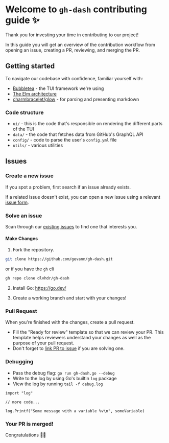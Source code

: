 # Welcome to `gh-dash` contributing guide ✨

Thank you for investing your time in contributing to our project!

In this guide you will get an overview of the contribution workflow from opening an issue, creating a PR, reviewing, and merging the PR.

## Getting started

To navigate our codebase with confidence, familiar yourself with:

- [Bubbletea](https://github.com/charmbracelet/bubbletea) - the TUI framework we're using
- [The Elm architecture](https://guide.elm-lang.org/architecture/)
- [charmbracelet/glow](https://github.com/charmbracelet/glow) - for parsing and presenting markdown

### Code structure

- `ui/` - this is the code that's responsible on rendering the different parts of the TUI
- `data/` - the code that fetches data from GitHub's GraphQL API
- `config/` - code to parse the user's `config.yml` file
- `utils/` - various utilities

## Issues

### Create a new issue

If you spot a problem, first search if an issue already exists.

If a related issue doesn't exist, you can open a new issue using a relevant [issue form](https://github.com/gevann/gh-dash/issues/new/choose).

### Solve an issue

Scan through our [existing issues](https://github.com/gevann/gh-dash/issues) to find one that interests you.

#### Make Changes

1. Fork the repository.

```sh
git clone https://github.com/gevann/gh-dash.git
```

or if you have the `gh` cli

```sh
gh repo clone dlvhdr/gh-dash
```

2. Install Go: https://go.dev/

3. Create a working branch and start with your changes!

### Pull Request

When you're finished with the changes, create a pull request.

- Fill the "Ready for review" template so that we can review your PR. This template helps reviewers understand your changes as well as the purpose of your pull request.
- Don't forget to [link PR to issue](https://docs.github.com/en/issues/tracking-your-work-with-issues/linking-a-pull-request-to-an-issue) if you are solving one.

### Debugging

- Pass the debug flag: `go run gh-dash.go --debug`
- Write to the log by using Go's builtin `log` package
- View the log by running `tail -f debug.log`

```golang
import "log"

// more code...

log.Printf("Some message with a variable %v\n", someVariable)
```

### Your PR is merged!

Congratulations :tada::tada:
